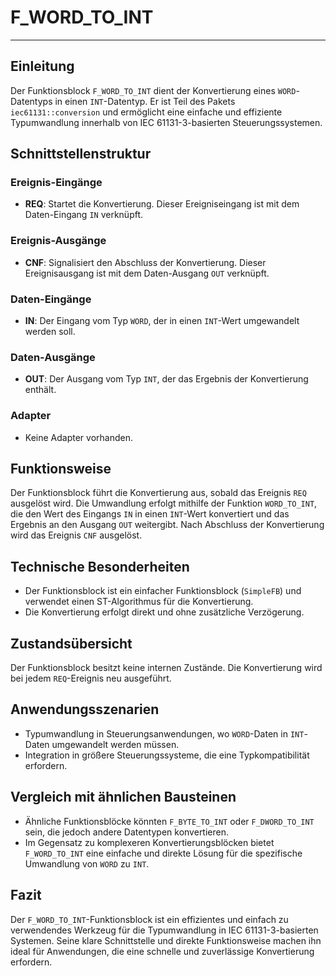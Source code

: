 # F_WORD_TO_INT

* * * * * * * * * *
## Einleitung
Der Funktionsblock `F_WORD_TO_INT` dient der Konvertierung eines `WORD`-Datentyps in einen `INT`-Datentyp. Er ist Teil des Pakets `iec61131::conversion` und ermöglicht eine einfache und effiziente Typumwandlung innerhalb von IEC 61131-3-basierten Steuerungssystemen.

## Schnittstellenstruktur

### **Ereignis-Eingänge**
- **REQ**: Startet die Konvertierung. Dieser Ereigniseingang ist mit dem Daten-Eingang `IN` verknüpft.

### **Ereignis-Ausgänge**
- **CNF**: Signalisiert den Abschluss der Konvertierung. Dieser Ereignisausgang ist mit dem Daten-Ausgang `OUT` verknüpft.

### **Daten-Eingänge**
- **IN**: Der Eingang vom Typ `WORD`, der in einen `INT`-Wert umgewandelt werden soll.

### **Daten-Ausgänge**
- **OUT**: Der Ausgang vom Typ `INT`, der das Ergebnis der Konvertierung enthält.

### **Adapter**
- Keine Adapter vorhanden.

## Funktionsweise
Der Funktionsblock führt die Konvertierung aus, sobald das Ereignis `REQ` ausgelöst wird. Die Umwandlung erfolgt mithilfe der Funktion `WORD_TO_INT`, die den Wert des Eingangs `IN` in einen `INT`-Wert konvertiert und das Ergebnis an den Ausgang `OUT` weitergibt. Nach Abschluss der Konvertierung wird das Ereignis `CNF` ausgelöst.

## Technische Besonderheiten
- Der Funktionsblock ist ein einfacher Funktionsblock (`SimpleFB`) und verwendet einen ST-Algorithmus für die Konvertierung.
- Die Konvertierung erfolgt direkt und ohne zusätzliche Verzögerung.

## Zustandsübersicht
Der Funktionsblock besitzt keine internen Zustände. Die Konvertierung wird bei jedem `REQ`-Ereignis neu ausgeführt.

## Anwendungsszenarien
- Typumwandlung in Steuerungsanwendungen, wo `WORD`-Daten in `INT`-Daten umgewandelt werden müssen.
- Integration in größere Steuerungssysteme, die eine Typkompatibilität erfordern.

## Vergleich mit ähnlichen Bausteinen
- Ähnliche Funktionsblöcke könnten `F_BYTE_TO_INT` oder `F_DWORD_TO_INT` sein, die jedoch andere Datentypen konvertieren.
- Im Gegensatz zu komplexeren Konvertierungsblöcken bietet `F_WORD_TO_INT` eine einfache und direkte Lösung für die spezifische Umwandlung von `WORD` zu `INT`.

## Fazit
Der `F_WORD_TO_INT`-Funktionsblock ist ein effizientes und einfach zu verwendendes Werkzeug für die Typumwandlung in IEC 61131-3-basierten Systemen. Seine klare Schnittstelle und direkte Funktionsweise machen ihn ideal für Anwendungen, die eine schnelle und zuverlässige Konvertierung erfordern.